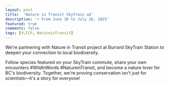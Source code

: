 ```yaml
---
layout: post
title:  'Nature in Transit SkyTrain ad'
description: '☀ From June 30 to July 26, 2025'
featured: true
comments: false
tags: [YLICP, NatureinTransit]
---
```

We're partnering with Nature in Transit project at Burrard SkyTrain Station to deepen your connection to local biodiversity. 

Follow species featured on your SkyTrain commute, share your own encounters #WildInWords #NatureinTransit, and become a nature lover for BC's biodiversity. Together, we're proving conservation isn't just for scientists—it's a story for everyone!
